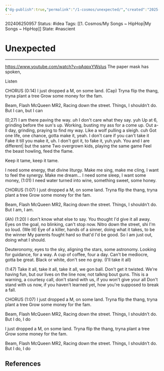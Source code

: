 ```yaml
---
{"dg-publish":true,"permalink":"/1-cosmos/unexpected/","created":"2025-01-22T11:17:14.075-05:00","updated":"2024-06-26T09:27:59.184-04:00"}
---
```


202406250957
Status: #idea
Tags: [[1. Cosmos/My Songs ~ HipHop\|My Songs ~ HipHop]]
State: #nascient
# Unexpected
****
https://www.youtube.com/watch?v=pAqpxYWslus
The paper mask has spoken,

Listen

CHORUS (0:14)
I just dropped a M, on some land. (Cap)
Tryna flip the thang, tryna plant a tree 
Grow some money for the fam.

Beam, Flash McQueen
MR2, Racing down the street.
Things, I shouldn't do.
But I can, but I can

(0;27)
I am there paving the way. *uh* I don't care what they say. yuh
Up at 6, grinding before the sun's up. Working, busting my ass for a come up.
Out a-ll day, grinding, praying to find my way. Like a wolf pulling a sleigh. cuh
Got one life, one chance, gotta make it, yeah.
I don't care if you can't take it
Fake it till you make it, uh.
I don't got it, to fake it, yuh.yuh.
You and I are different|  but the same
Two overgrown kids, playing the same game
Feel the beast howling, feed the flame.

Keep it tame, keep it tame.

I need some energy, that divine liturgy.
Make me sing, make me cling, I want to feel the synergy.
Make me dream...
I need some sleep, I want some money, (1:01)
I need water turned into wine, something sweet, some honey.

CHORUS (1:07)
I just dropped a M, on some land.
Tryna flip the thang, tryna plant a tree 
Grow some money for the fam.

Beam, Flash McQueen
MR2, Racing down the street.
Things, I shouldn't do.
But I am, I am.



(Ah) (1:20)
I don't know what else to say. You thought I'd give it all away.
Eyes on the goal, no blinking, can't stop now. Nitro down the street, shi I'm so loud. (We lit)
Eye of a killer, hands of a sinner, 
doing what it takes, to be the winner
My parents fought hard so that'd I'd be good.
So I am just out, doing what I should.

Deuteronomy, eyes to the sky, aligning the stars, some astronomy.
Looking for guidance, for a way. A cup of coffee, four a day.
Can't be mediocre, gotta be great. Black or white, don't see no gray.
(I'll take it all)

(1:47)
Take it all, take it all, take it all, we gon ball.
Don't get it twisted. We're having fun, but our lives on the line now, not talkng bout guns.
This is a warning, a courtesy call, don't stand with us, if you won't give your all
Don't stand with us now, if you haven't learned yet, how you're supposed to break a fall.

CHORUS (1:07)
I just dropped a M, on some land.
Tryna flip the thang, tryna plant a tree 
Grow some money for the fam.

Beam, Flash McQueen
MR2, Racing down the street.
Things, I shouldn't do.
But I do, I do

I just dropped a M, on some land.
Tryna flip the thang, tryna plant a tree 
Grow some money for the fam.

Beam, Flash McQueen
MR2, Racing down the street.
Things, I shouldn't do.
But I do, I do

## References

